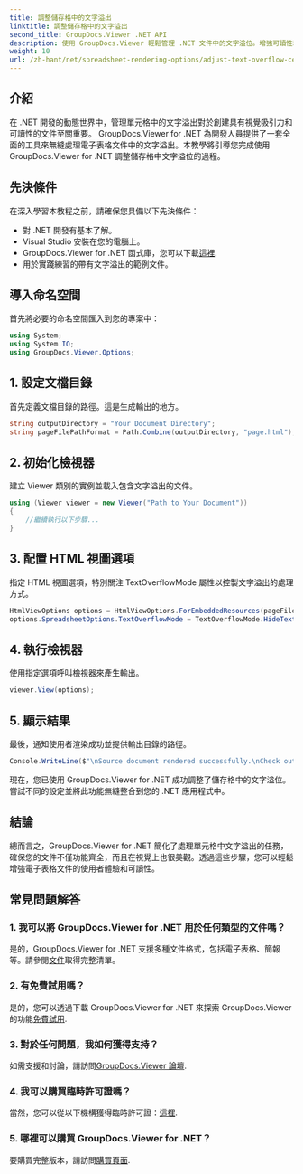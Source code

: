 ```yaml
---
title: 調整儲存格中的文字溢出
linktitle: 調整儲存格中的文字溢出
second_title: GroupDocs.Viewer .NET API
description: 使用 GroupDocs.Viewer 輕鬆管理 .NET 文件中的文字溢位。增強可讀性和使用者體驗。立即下載免費試用版。
weight: 10
url: /zh-hant/net/spreadsheet-rendering-options/adjust-text-overflow-cells/
---
```

## 介紹
在 .NET 開發的動態世界中，管理單元格中的文字溢出對於創建具有視覺吸引力和可讀性的文件至關重要。 GroupDocs.Viewer for .NET 為開發人員提供了一套全面的工具來無縫處理電子表格文件中的文字溢出。本教學將引導您完成使用 GroupDocs.Viewer for .NET 調整儲存格中文字溢位的過程。
## 先決條件
在深入學習本教程之前，請確保您具備以下先決條件：
- 對 .NET 開發有基本了解。
- Visual Studio 安裝在您的電腦上。
- GroupDocs.Viewer for .NET 函式庫，您可以下載[這裡](https://releases.groupdocs.com/viewer/net/).
- 用於實踐練習的帶有文字溢出的範例文件。
## 導入命名空間
首先將必要的命名空間匯入到您的專案中：
```csharp
using System;
using System.IO;
using GroupDocs.Viewer.Options;
```
## 1. 設定文檔目錄
首先定義文檔目錄的路徑。這是生成輸出的地方。
```csharp
string outputDirectory = "Your Document Directory";
string pageFilePathFormat = Path.Combine(outputDirectory, "page.html");
```
## 2. 初始化檢視器
建立 Viewer 類別的實例並載入包含文字溢出的文件。
```csharp
using (Viewer viewer = new Viewer("Path to Your Document"))
{
    //繼續執行以下步驟...
}
```
## 3. 配置 HTML 視圖選項
指定 HTML 視圖選項，特別關注 TextOverflowMode 屬性以控製文字溢出的處理方式。
```csharp
HtmlViewOptions options = HtmlViewOptions.ForEmbeddedResources(pageFilePathFormat);
options.SpreadsheetOptions.TextOverflowMode = TextOverflowMode.HideText;
```
## 4. 執行檢視器
使用指定選項呼叫檢視器來產生輸出。
```csharp
viewer.View(options);
```
## 5. 顯示結果
最後，通知使用者渲染成功並提供輸出目錄的路徑。
```csharp
Console.WriteLine($"\nSource document rendered successfully.\nCheck output in {outputDirectory}.");
```
現在，您已使用 GroupDocs.Viewer for .NET 成功調整了儲存格中的文字溢位。嘗試不同的設定並將此功能無縫整合到您的 .NET 應用程式中。
## 結論
總而言之，GroupDocs.Viewer for .NET 簡化了處理單元格中文字溢出的任務，確保您的文件不僅功能齊全，而且在視覺上也很美觀。透過這些步驟，您可以輕鬆增強電子表格文件的使用者體驗和可讀性。
## 常見問題解答
### 1. 我可以將 GroupDocs.Viewer for .NET 用於任何類型的文件嗎？
是的，GroupDocs.Viewer for .NET 支援多種文件格式，包括電子表格、簡報等。請參閱[文件](https://tutorials.groupdocs.com/viewer/net/)取得完整清單。
### 2. 有免費試用嗎？
是的，您可以透過下載 GroupDocs.Viewer for .NET 來探索 GroupDocs.Viewer 的功能[免費試用](https://releases.groupdocs.com/).
### 3. 對於任何問題，我如何獲得支持？
如需支援和討論，請訪問[GroupDocs.Viewer 論壇](https://forum.groupdocs.com/c/viewer/9).
### 4. 我可以購買臨時許可證嗎？
當然，您可以從以下機構獲得臨時許可證：[這裡](https://purchase.groupdocs.com/temporary-license/).
### 5. 哪裡可以購買 GroupDocs.Viewer for .NET？
要購買完整版本，請訪問[購買頁面](https://purchase.groupdocs.com/buy).